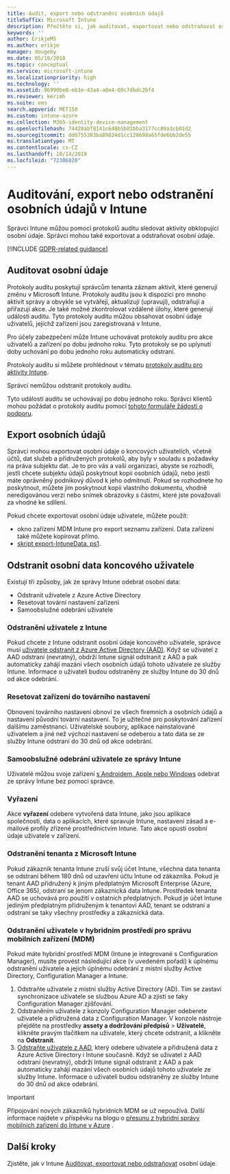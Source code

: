 ```yaml
---
title: Audit, export nebo odstranění osobních údajů
titleSuffix: Microsoft Intune
description: Přečtěte si, jak auditovat, exportovat nebo odstraňovat osobní údaje.
keywords: ''
author: ErikjeMS
ms.author: erikje
manager: dougeby
ms.date: 05/18/2018
ms.topic: conceptual
ms.service: microsoft-intune
ms.localizationpriority: high
ms.technology: ''
ms.assetid: 96990be0-eb1e-43a4-a0e4-09c7dbdc2bf4
ms.reviewer: kerimh
ms.suite: ems
search.appverid: MET150
ms.custom: intune-azure
ms.collection: M365-identity-device-management
ms.openlocfilehash: 74428abf8141c648b5b81bba3177cc89a3cb01d2
ms.sourcegitcommit: dd6755383ba89824d1cc128698a65fde6bb2de55
ms.translationtype: MT
ms.contentlocale: cs-CZ
ms.lasthandoff: 10/14/2019
ms.locfileid: "72306820"
---
```

# <a name="audit-export-or-delete-personal-data-in-intune"></a>Auditování, export nebo odstranění osobních údajů v Intune

Správci Intune můžou pomocí protokolů auditu sledovat aktivity obklopující osobní údaje. Správci mohou také exportovat a odstraňovat osobní údaje.

[!INCLUDE [GDPR-related guidance](../includes/gdpr-intro-sentence.md)]

## <a name="audit-personal-data"></a>Auditovat osobní údaje

Protokoly auditu poskytují správcům tenanta záznam aktivit, které generují změnu v Microsoft Intune. Protokoly auditu jsou k dispozici pro mnoho aktivit správy a obvykle se vytvářejí, aktualizují (upravují), odstraňují a přiřazují akce. Je také možné zkontrolovat vzdálené úlohy, které generují události auditu. Tyto protokoly auditu můžou obsahovat osobní údaje uživatelů, jejichž zařízení jsou zaregistrovaná v Intune.  

Pro účely zabezpečení může Intune uchovávat protokoly auditu pro akce uživatelů a zařízení po dobu jednoho roku. Tyto protokoly se po uplynutí doby uchování po dobu jednoho roku automaticky odstraní.

Protokoly auditu si můžete prohlédnout v tématu [protokoly auditu pro aktivity Intune](../fundamentals/monitor-audit-logs.md). 

Správci nemůžou odstranit protokoly auditu.

Tyto události auditu se uchovávají po dobu jednoho roku. Správci klientů mohou požádat o protokoly auditu pomocí [tohoto formuláře žádosti o podporu](https://privacy.microsoft.com/en-US/privacy-questions?).

## <a name="export-personal-data"></a>Export osobních údajů

Správci mohou exportovat osobní údaje o koncových uživatelích, včetně účtů, dat služeb a přidružených protokolů, aby byly v souladu s požadavky na práva subjektu dat. Je to pro vás a vaši organizaci, abyste se rozhodli, jestli chcete subjektu údajů poskytnout kopii osobních údajů, nebo jestli máte oprávněný podnikový důvod k jeho odmítnutí. Pokud se rozhodnete ho poskytnout, můžete jim poskytnout kopii vlastního dokumentu, vhodně neredigovánou verzi nebo snímek obrazovky s částmi, které jste považovali za vhodné ke sdílení.

Pokud chcete exportovat osobní údaje uživatele, můžete použít: 
- okno zařízení MDM Intune pro export seznamu zařízení. Data zařízení také můžete kopírovat přímo.
- [skript export-IntuneData. ps1](https://aka.ms/intunedataexport).

## <a name="delete-end-user-personal-data"></a>Odstranit osobní data koncového uživatele

Existují tři způsoby, jak ze správy Intune odebrat osobní data:
- Odstranit uživatele z Azure Active Directory
- Resetovat tovární nastavení zařízení
- Samoobslužné odebrání uživatele

### <a name="delete-a-user-from-intune"></a>Odstranění uživatele z Intune

Pokud chcete z Intune odstranit osobní údaje koncového uživatele, správce musí [uživatele odstranit z Azure Active Directory (AAD)](https://docs.microsoft.com/azure/active-directory/fundamentals/add-users-azure-active-directory#delete-a-user). Když se uživatel z AAD odstraní (nevratný), obdrží Intune signál odstranit z AAD a pak automaticky zahájí mazání všech osobních údajů tohoto uživatele ze služby Intune. Informace o uživateli budou odstraněny ze služby Intune do 30 dnů od akce odebrání.

### <a name="reset-device-to-factory-settings"></a>Resetovat zařízení do továrního nastavení
Obnovení továrního nastavení obnoví ze všech firemních a osobních údajů a nastavení původní tovární nastavení. To je užitečné pro poskytování zařízení dalšímu zaměstnanci. Uživatelské soubory, aplikace nainstalované uživatelem a jiné než výchozí nastavení se odeberou a tato data se ze služby Intune odstraní do 30 dnů od akce odebrání.

### <a name="user-self-removal-from-intune-management"></a>Samoobslužné odebrání uživatele ze správy Intune
Uživatelé můžou svoje zařízení [s Androidem, Apple nebo Windows](https://docs.microsoft.com/intune-user-help/unenroll-your-device-from-intune-android) odebrat ze správy Intune bez pomoci správce.   

### <a name="retire"></a>Vyřazení
Akce **vyřazení** odebere vytvořená data Intune, jako jsou aplikace společnosti, data o aplikacích, které spravuje Intune, nastavení zásad a e-mailové profily zřízené prostřednictvím Intune. Tato akce opustí osobní údaje uživatele v zařízení.

### <a name="delete-a-tenant-from-microsoft-intune"></a>Odstranění tenanta z Microsoft Intune

Pokud zákazník tenanta Intune zruší svůj účet Intune, všechna data tenanta se odstraní během 180 dnů od uzavření účtu Intune od zákazníka. Pokud je tenant AAD přidružený k jiným předplatným Microsoft Enterprise (Azure, Office 365), odstraní se jenom zákaznická data Intune. Prostředek tenanta AAD se uchovává pro použití v ostatních předplatných. Pokud je účet Intune jediným předplatným přidruženým k tenantovi AAD, tenant se odstraní a odstraní se taky všechny prostředky a zákaznická data.

### <a name="delete-a-user-in-a-hybrid-mobile-device-management-mdm-environment"></a>Odstranění uživatele v hybridním prostředí pro správu mobilních zařízení (MDM)
Pokud máte hybridní prostředí MDM (Intune je integrované s Configuration Manager), musíte provést následující akce (v uvedeném pořadí) k úplnému odstranění uživatele a jejich úplnému odebrání z místní služby Active Directory, Configuration Manager a Intune.

1. Odstraňte uživatele z místní služby Active Directory (AD). Tím se zastaví synchronizace uživatele se službou Azure AD a zjistí se taky Configuration Manager zjišťování. 
2. Odstraněním uživatele z konzoly Configuration Manager odeberete uživatele a přidružená data z Configuration Manager. V konzole nástroje přejděte na prostředky **assety a dodržování předpisů** > **Uživatelé**, klikněte pravým tlačítkem na uživatele, který chcete odstranit, a klikněte na **Odstranit**.
3. [Odstraňte uživatele z AAD](https://docs.microsoft.com/azure/active-directory/fundamentals/add-users-azure-active-directory#delete-a-user), který odebere uživatele a přidružená data z Azure Active Directory i Intune současně. Když se uživatel z AAD odstraní (nevratný), obdrží Intune signál odstranit z AAD a pak automaticky zahájí mazání všech osobních údajů tohoto uživatele ze služby Intune. Informace o uživateli budou odstraněny ze služby Intune do 30 dnů od akce odebrání.

> [!Important]
>Připojování nových zákazníků hybridních MDM se už nepoužívá. Další informace najdete v příspěvku na blogu o [přesunu z hybridní správy mobilních zařízení do Intune v Azure](https://techcommunity.microsoft.com/t5/Intune-Customer-Success/Move-from-Hybrid-Mobile-Device-Management-to-Intune-on-Azure/ba-p/280150) .

## <a name="next-steps"></a>Další kroky

Zjistěte, jak v Intune [Auditovat, exportovat nebo odstraňovat](privacy-data-audit-export-delete.md) osobní údaje.
